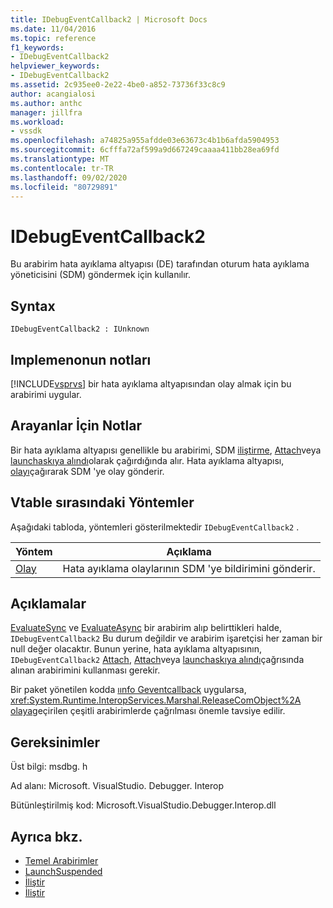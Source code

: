 ```yaml
---
title: IDebugEventCallback2 | Microsoft Docs
ms.date: 11/04/2016
ms.topic: reference
f1_keywords:
- IDebugEventCallback2
helpviewer_keywords:
- IDebugEventCallback2
ms.assetid: 2c935ee0-2e22-4be0-a852-73736f33c8c9
author: acangialosi
ms.author: anthc
manager: jillfra
ms.workload:
- vssdk
ms.openlocfilehash: a74825a955afdde03e63673c4b1b6afda5904953
ms.sourcegitcommit: 6cfffa72af599a9d667249caaaa411bb28ea69fd
ms.translationtype: MT
ms.contentlocale: tr-TR
ms.lasthandoff: 09/02/2020
ms.locfileid: "80729891"
---
```

# <a name="idebugeventcallback2"></a>IDebugEventCallback2
Bu arabirim hata ayıklama altyapısı (DE) tarafından oturum hata ayıklama yöneticisini (SDM) göndermek için kullanılır.

## <a name="syntax"></a>Syntax

```
IDebugEventCallback2 : IUnknown
```

## <a name="notes-for-implementers"></a>Implemenonun notları
 [!INCLUDE[vsprvs](../../../code-quality/includes/vsprvs_md.md)] bir hata ayıklama altyapısından olay almak için bu arabirimi uygular.

## <a name="notes-for-callers"></a>Arayanlar İçin Notlar
 Bir hata ayıklama altyapısı genellikle bu arabirimi, SDM [iliştirme](../../../extensibility/debugger/reference/idebugprogram2-attach.md), [Attach](../../../extensibility/debugger/reference/idebugengine2-attach.md)veya [launchaskıya alındı](../../../extensibility/debugger/reference/idebugenginelaunch2-launchsuspended.md)olarak çağırdığında alır. Hata ayıklama altyapısı, [olayı](../../../extensibility/debugger/reference/idebugeventcallback2-event.md)çağırarak SDM 'ye olay gönderir.

## <a name="methods-in-vtable-order"></a>Vtable sırasındaki Yöntemler
 Aşağıdaki tabloda, yöntemleri gösterilmektedir `IDebugEventCallback2` .

|Yöntem|Açıklama|
|------------|-----------------|
|[Olay](../../../extensibility/debugger/reference/idebugeventcallback2-event.md)|Hata ayıklama olaylarının SDM 'ye bildirimini gönderir.|

## <a name="remarks"></a>Açıklamalar
 [EvaluateSync](../../../extensibility/debugger/reference/idebugexpression2-evaluatesync.md) ve [EvaluateAsync](../../../extensibility/debugger/reference/idebugexpression2-evaluateasync.md) bir arabirim alıp belirttikleri halde, `IDebugEventCallback2` Bu durum değildir ve arabirim işaretçisi her zaman bir null değer olacaktır. Bunun yerine, hata ayıklama altyapısının, `IDebugEventCallback2` [Attach](../../../extensibility/debugger/reference/idebugprogram2-attach.md), [Attach](../../../extensibility/debugger/reference/idebugengine2-attach.md)veya [launchaskıya alındı](../../../extensibility/debugger/reference/idebugenginelaunch2-launchsuspended.md)çağrısında alınan arabirimini kullanması gerekir.

 Bir paket yönetilen kodda [ıınfo Geventcallback](../../../extensibility/debugger/reference/idebugeventcallback2.md) uygularsa, <xref:System.Runtime.InteropServices.Marshal.ReleaseComObject%2A> [olaya](../../../extensibility/debugger/reference/idebugeventcallback2-event.md)geçirilen çeşitli arabirimlerde çağrılması önemle tavsiye edilir.

## <a name="requirements"></a>Gereksinimler
 Üst bilgi: msdbg. h

 Ad alanı: Microsoft. VisualStudio. Debugger. Interop

 Bütünleştirilmiş kod: Microsoft.VisualStudio.Debugger.Interop.dll

## <a name="see-also"></a>Ayrıca bkz.
- [Temel Arabirimler](../../../extensibility/debugger/reference/core-interfaces.md)
- [LaunchSuspended](../../../extensibility/debugger/reference/idebugenginelaunch2-launchsuspended.md)
- [İliştir](../../../extensibility/debugger/reference/idebugprogram2-attach.md)
- [İliştir](../../../extensibility/debugger/reference/idebugengine2-attach.md)

